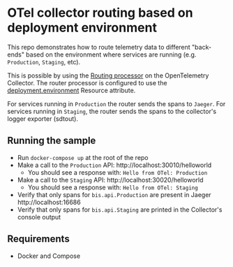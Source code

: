 # OTel collector routing based on deployment environment

This repo demonstrates how to route telemetry data to different "back-ends" based on the environment where services are running (e.g. `Production`, `Staging`, etc). 

This is possible by using the
[Routing processor](https://github.com/open-telemetry/opentelemetry-collector-contrib/tree/main/processor/routingprocessor)
on the OpenTelemetry Collector. The router processor is configured to use the
[deployment.environment](https://github.com/open-telemetry/opentelemetry-specification/blob/main/specification/resource/semantic_conventions/deployment_environment.md) Resource attribute. 

For services running in `Production` the router sends the spans to `Jaeger`. For services running in
`Staging`, the router sends the spans to the collector's logger exporter (sdtout).

## Running the sample

- Run `docker-compose up` at the root of the repo
- Make a call to the `Production` API: http://localhost:30010/helloworld
  - You should see a response with: `Hello from OTel: Production`
- Make a call to the `Staging` API: http://localhost:30020/helloworld
  - You should see a response with: `Hello from OTel: Staging`
- Verify that only spans for `bis.api.Production` are present in Jaeger http://localhost:16686
- Verify that only spans for `bis.api.Staging` are printed in the Collector's console output


## Requirements

- Docker and Compose
